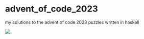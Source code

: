 # advent_of_code_2023
my solutions to the advent of code 2023 puzzles written in haskell

![](https://img.shields.io/badge/day%20📅-22-blue)
